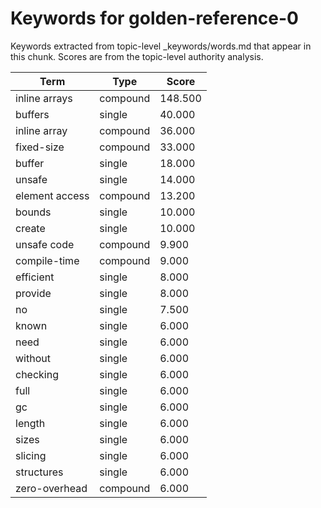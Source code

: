 # Keywords for golden-reference-0

Keywords extracted from topic-level _keywords/words.md that appear in this chunk.
Scores are from the topic-level authority analysis.

| Term | Type | Score |
|------|------|-------|
| inline arrays | compound | 148.500 |
| buffers | single | 40.000 |
| inline array | compound | 36.000 |
| fixed-size | compound | 33.000 |
| buffer | single | 18.000 |
| unsafe | single | 14.000 |
| element access | compound | 13.200 |
| bounds | single | 10.000 |
| create | single | 10.000 |
| unsafe code | compound | 9.900 |
| compile-time | compound | 9.000 |
| efficient | single | 8.000 |
| provide | single | 8.000 |
| no | single | 7.500 |
| known | single | 6.000 |
| need | single | 6.000 |
| without | single | 6.000 |
| checking | single | 6.000 |
| full | single | 6.000 |
| gc | single | 6.000 |
| length | single | 6.000 |
| sizes | single | 6.000 |
| slicing | single | 6.000 |
| structures | single | 6.000 |
| zero-overhead | compound | 6.000 |

